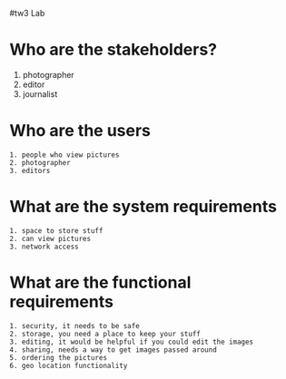 
#tw3 Lab


# Who are the stakeholders?

  1. photographer
  2. editor
  3. journalist


# Who are the users
    1. people who view pictures
    2. photographer
    3. editors



# What are the system requirements

    1. space to store stuff
    2. can view pictures
    3. network access


# What are the functional requirements
    
    1. security, it needs to be safe
    2. storage, you need a place to keep your stuff
    3. editing, it would be helpful if you could edit the images
    4. sharing, needs a way to get images passed around
    5. ordering the pictures
    6. geo location functionality
